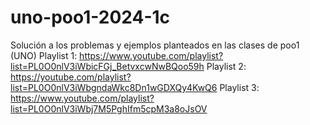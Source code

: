 # uno-poo1-2024-1c
Solución a los problemas y ejemplos planteados en las clases de poo1 (UNO)
Playlist 1: https://www.youtube.com/playlist?list=PL0O0nlV3iWbicFGj_BetvxcwNwBQoo59h
Playlist 2: https://youtube.com/playlist?list=PL0O0nlV3iWbgndaWkc8Dn1wGDXQy4KwQ6
Playlist 3: https://www.youtube.com/playlist?list=PL0O0nlV3iWbj7M5PghIfm5cpM3a8oJsOV

